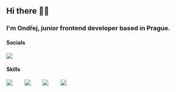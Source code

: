 ## Hi there 👋🏻

### I'm Ondřej, junior frontend developer based in Prague.

#### Socials

[![](https://skillicons.dev/icons?i=linkedin)](https://www.linkedin.com/in/ond%C5%99ej-vo%C5%A1mera-192127248/)

#### Skills

[![](https://skillicons.dev/icons?i=html,css,js)]() &nbsp;&nbsp;&nbsp;&nbsp;&nbsp;&nbsp; [![](https://skillicons.dev/icons?i=react)]() &nbsp;&nbsp;&nbsp;&nbsp;&nbsp;&nbsp; [![](https://skillicons.dev/icons?i=sass)]() &nbsp;&nbsp;&nbsp;&nbsp;&nbsp;&nbsp;  [![](https://skillicons.dev/icons?i=figma,ps,ai,ae)]() 
